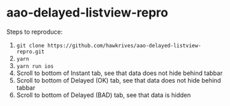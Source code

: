 # aao-delayed-listview-repro

Steps to reproduce:

1. `git clone https://github.com/hawkrives/aao-delayed-listview-repro.git`
2. `yarn`
3. `yarn run ios`
4. Scroll to bottom of Instant tab, see that data does not hide behind tabbar
5. Scroll to bottom of Delayed (OK) tab, see that data does not hide behind tabbar
6. Scroll to bottom of Delayed (BAD) tab, see that data is hidden

